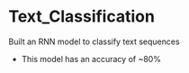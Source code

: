 # Text_Classification
Built an RNN model to classify text sequences
- This model has an accuracy of ~80%
